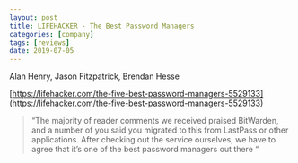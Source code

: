 ```yaml
---
layout: post
title: LIFEHACKER - The Best Password Managers
categories: [company]
tags: [reviews]
date: 2019-07-05
---
```


Alan Henry, Jason Fitzpatrick, Brendan Hesse

[https://lifehacker.com/the-five-best-password-managers-5529133](https://lifehacker.com/the-five-best-password-managers-5529133)


>“The majority of reader comments we received praised BitWarden, and a number of you said you migrated to this from LastPass or other applications. After checking out the service ourselves, we have to agree that it’s one of the best password managers out there “
